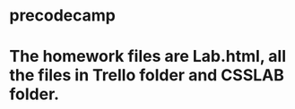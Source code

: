 # precodecamp

# The homework files are Lab.html, all the files in Trello folder and CSSLAB folder.
